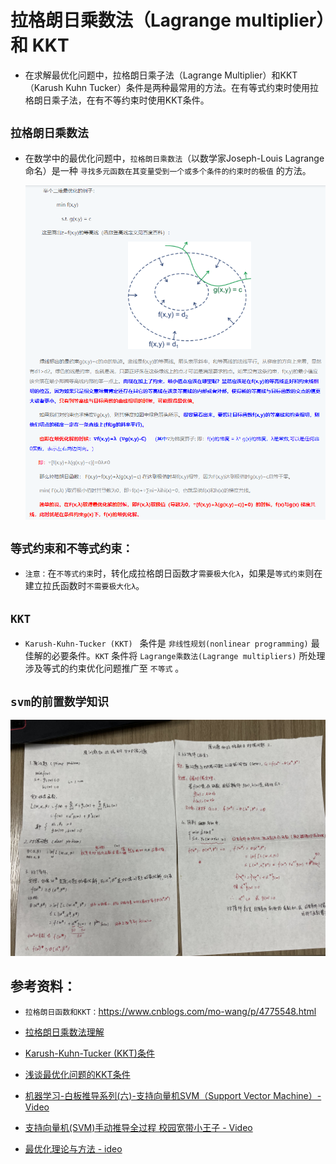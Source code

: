 # 拉格朗日乘数法（Lagrange multiplier）和 KKT



* 在求解最优化问题中，拉格朗日乘子法（Lagrange Multiplier）和KKT（Karush Kuhn Tucker）条件是两种最常用的方法。在有等式约束时使用拉格朗日乘子法，在有不等约束时使用KKT条件。


## `拉格朗日乘数法`

* 在数学中的最优化问题中，`拉格朗日乘数法`（以数学家Joseph-Louis Lagrange命名）是一种  `寻找多元函数在其变量受到一个或多个条件的约束时的极值` 的方法。

    <div align=center><img src="./static/拉格朗日求最优化.jpg"/></div>



## `等式约束和不等式约束：`

* `注意：`在`不等式约束`时，转化成拉格朗日函数才`需要极大化λ`，如果是`等式约束`则在建立拉氏函数时`不需要极大化λ`。




## `KKT `

* `Karush-Kuhn-Tucker (KKT) ` 条件是 `非线性规划(nonlinear programming)` 最佳解的必要条件。`KKT` 条件将 `Lagrange乘数法(Lagrange multipliers)` 所处理涉及等式的约束优化问题推广至 `不等式` 。

## `svm的前置数学知识`

![Image_text](./static/lagrange_dual.JPG)



## 参考资料：



* `拉格朗日函数和KKT：`https://www.cnblogs.com/mo-wang/p/4775548.html


* [拉格朗日乘数法理解](https://zhuanlan.zhihu.com/p/39354973)

* [Karush-Kuhn-Tucker (KKT)条件](https://zhuanlan.zhihu.com/p/38163970)


* [浅谈最优化问题的KKT条件](https://zhuanlan.zhihu.com/p/26514613)

* [机器学习-白板推导系列(六)-支持向量机SVM（Support Vector Machine）- Video](https://www.bilibili.com/video/BV1Hs411w7ci?p=2)


* [支持向量机(SVM)手动推导全过程 校园宽带小王子 - Video](https://www.bilibili.com/video/BV1A4411y7qK?p=2)



* [最优化理论与方法 - ideo](https://space.bilibili.com/507629580/video)


